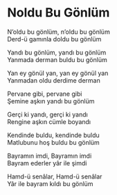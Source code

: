 # Noldu Bu Gönlüm

N’oldu bu gönlüm, n’oldu bu gönlüm  
Derd-ü gamınla doldu bu gönlüm  

Yandı bu gönlüm, yandı bu gönlüm  
Yanmada derman buldu bu gönlüm  

Yan ey gönül yan, yan ey gönül yan  
Yanmadan oldu derdime derman  

Pervane gibi, pervane gibi  
Şemine aşkın yandı bu gönlüm  

Gerçi ki yandı, gerçi ki yandı  
Rengine aşkın cümle boyandı  

Kendinde buldu, kendinde buldu  
Matlubunu hoş buldu bu gönlüm  

Bayramın imdi, Bayramın imdi  
Bayram ederler yâr ile şimdi  

Hamd-ü senâlar, Hamd-ü senâlar  
Yâr ile bayram kıldı bu gönlüm  

